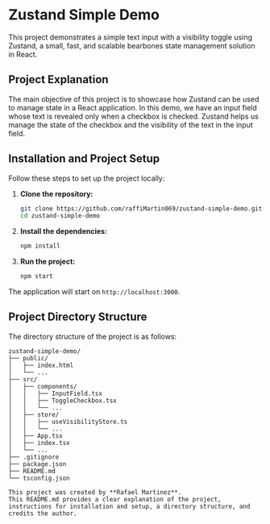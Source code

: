 # Zustand Simple Demo

This project demonstrates a simple text input with a visibility toggle using Zustand, a small, fast, and scalable bearbones state management solution in React.

## Project Explanation

The main objective of this project is to showcase how Zustand can be used to manage state in a React application. In this demo, we have an input field whose text is revealed only when a checkbox is checked. Zustand helps us manage the state of the checkbox and the visibility of the text in the input field.

## Installation and Project Setup

Follow these steps to set up the project locally:

1. **Clone the repository:**
    ```bash
    git clone https://github.com/raffiMartin069/zustand-simple-demo.git
    cd zustand-simple-demo
    ```

2. **Install the dependencies:**
    ```bash
    npm install
    ```

3. **Run the project:**
    ```bash
    npm start
    ```

The application will start on `http://localhost:3000`.

## Project Directory Structure

The directory structure of the project is as follows:

```plaintext
zustand-simple-demo/
├── public/
│   ├── index.html
│   └── ...
├── src/
│   ├── components/
│   │   ├── InputField.tsx
│   │   ├── ToggleCheckbox.tsx
│   │   └── ...
│   ├── store/
│   │   ├── useVisibilityStore.ts
│   │   └── ...
│   ├── App.tsx
│   ├── index.tsx
│   └── ...
├── .gitignore
├── package.json
├── README.md
└── tsconfig.json

This project was created by **Rafael Martinez**.
This README.md provides a clear explanation of the project, instructions for installation and setup, a directory structure, and credits the author.

